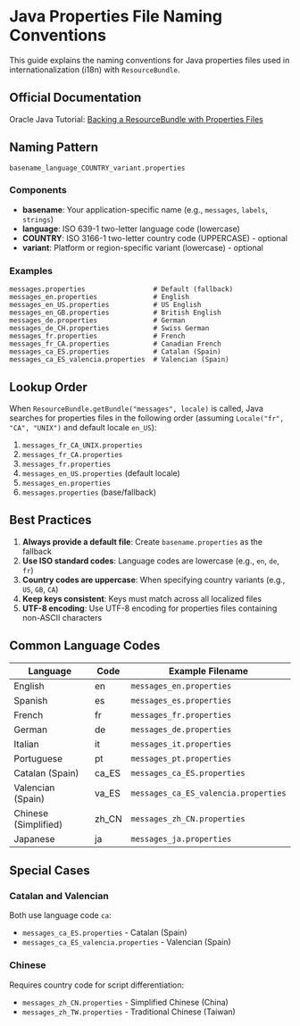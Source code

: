 # Java Properties File Naming Conventions

This guide explains the naming conventions for Java properties files used in internationalization (i18n) with
`ResourceBundle`.

## Official Documentation

Oracle Java Tutorial:
[Backing a ResourceBundle with Properties Files](https://docs.oracle.com/javase/tutorial/i18n/resbundle/propfile.html)

## Naming Pattern

```
basename_language_COUNTRY_variant.properties
```

### Components

- **basename**: Your application-specific name (e.g., `messages`, `labels`, `strings`)
- **language**: ISO 639-1 two-letter language code (lowercase)
- **COUNTRY**: ISO 3166-1 two-letter country code (UPPERCASE) - optional
- **variant**: Platform or region-specific variant (lowercase) - optional

### Examples

```
messages.properties                 # Default (fallback)
messages_en.properties              # English
messages_en_US.properties           # US English
messages_en_GB.properties           # British English
messages_de.properties              # German
messages_de_CH.properties           # Swiss German
messages_fr.properties              # French
messages_fr_CA.properties           # Canadian French
messages_ca_ES.properties           # Catalan (Spain)
messages_ca_ES_valencia.properties  # Valencian (Spain)
```

## Lookup Order

When `ResourceBundle.getBundle("messages", locale)` is called, Java searches for properties files in the following
order (assuming `Locale("fr", "CA", "UNIX")` and default locale `en_US`):

1. `messages_fr_CA_UNIX.properties`
2. `messages_fr_CA.properties`
3. `messages_fr.properties`
4. `messages_en_US.properties` (default locale)
5. `messages_en.properties`
6. `messages.properties` (base/fallback)

## Best Practices

1. **Always provide a default file**: Create `basename.properties` as the fallback
2. **Use ISO standard codes**: Language codes are lowercase (e.g., `en`, `de`, `fr`)
3. **Country codes are uppercase**: When specifying country variants (e.g., `US`, `GB`, `CA`)
4. **Keep keys consistent**: Keys must match across all localized files
5. **UTF-8 encoding**: Use UTF-8 encoding for properties files containing non-ASCII characters

## Common Language Codes

| Language             | Code  | Example Filename                     |
|----------------------|-------|--------------------------------------|
| English              | en    | `messages_en.properties`             |
| Spanish              | es    | `messages_es.properties`             |
| French               | fr    | `messages_fr.properties`             |
| German               | de    | `messages_de.properties`             |
| Italian              | it    | `messages_it.properties`             |
| Portuguese           | pt    | `messages_pt.properties`             |
| Catalan (Spain)      | ca_ES | `messages_ca_ES.properties`          |
| Valencian (Spain)    | va_ES | `messages_ca_ES_valencia.properties` |
| Chinese (Simplified) | zh_CN | `messages_zh_CN.properties`          |
| Japanese             | ja    | `messages_ja.properties`             |

## Special Cases

### Catalan and Valencian

Both use language code `ca`:

- `messages_ca_ES.properties` - Catalan (Spain)
- `messages_ca_ES_valencia.properties` - Valencian (Spain)

### Chinese

Requires country code for script differentiation:

- `messages_zh_CN.properties` - Simplified Chinese (China)
- `messages_zh_TW.properties` - Traditional Chinese (Taiwan)
